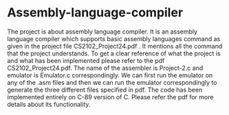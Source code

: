 # Assembly-language-compiler
The project is about assembly language compiler. It is an assembly language compiler which supports basic assembly languages command as given in the project file CS2102_Project24.pdf . It mentions all the command that the project understands. To get a clear reference of what the project is and what has been implemented please refer to the pdf CS2102_Project24.pdf. The name of the assembler is Project-2.c and emulator is Emulator.c correspondingly. We can first run the emulator on any of the .asm files and then we can run the emulator correspondingly to generate the three different files specified in pdf. The code has been implemented entirely on C-89 version of C. Please refer the pdf for more details about its functionality. 

